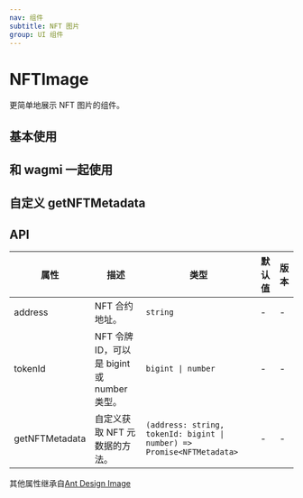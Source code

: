 ```yaml
---
nav: 组件
subtitle: NFT 图片
group: UI 组件
---
```


# NFTImage

更简单地展示 NFT 图片的组件。

## 基本使用

<code src="./demos/basic.tsx"></code>

## 和 wagmi 一起使用

<code src="./demos/wagmi.tsx"></code>

## 自定义 getNFTMetadata

<code src="./demos/customGetNFTMetadata.tsx"></code>

## API

| 属性 | 描述 | 类型 | 默认值 | 版本 |
| --- | --- | --- | --- | --- |
| address | NFT 合约地址。 | `string` | - | - |
| tokenId | NFT 令牌 ID，可以是 bigint 或 number 类型。 | `bigint \| number` | - | - |
| getNFTMetadata | 自定义获取 NFT 元数据的方法。 | `(address: string, tokenId: bigint \| number) => Promise<NFTMetadata>` | - | - |

其他属性继承自[Ant Design Image](https://ant-design.antgroup.com/components/image-cn)
